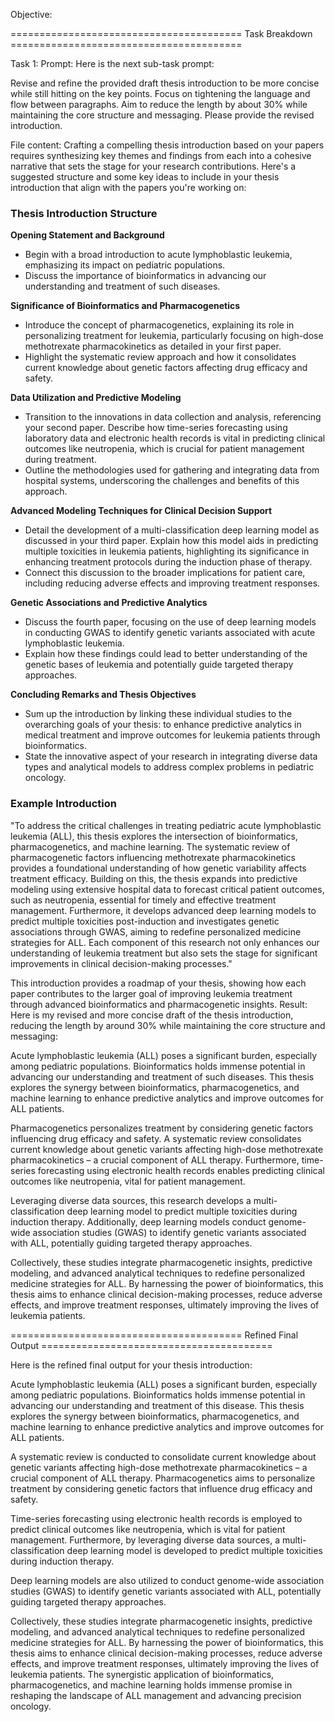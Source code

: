 Objective: 

======================================== Task Breakdown ========================================

Task 1:
Prompt: Here is the next sub-task prompt:

Revise and refine the provided draft thesis introduction to be more concise while still hitting on the key points. Focus on tightening the language and flow between paragraphs. Aim to reduce the length by about 30% while maintaining the core structure and messaging. Please provide the revised introduction.

File content:
Crafting a compelling thesis introduction based on your papers requires synthesizing key themes and findings from each into a cohesive narrative that sets the stage for your research contributions. Here's a suggested structure and some key ideas to include in your thesis introduction that align with the papers you're working on:

### Thesis Introduction Structure

**Opening Statement and Background**
- Begin with a broad introduction to acute lymphoblastic leukemia, emphasizing its impact on pediatric populations.
- Discuss the importance of bioinformatics in advancing our understanding and treatment of such diseases.

**Significance of Bioinformatics and Pharmacogenetics**
- Introduce the concept of pharmacogenetics, explaining its role in personalizing treatment for leukemia, particularly focusing on high-dose methotrexate pharmacokinetics as detailed in your first paper.
- Highlight the systematic review approach and how it consolidates current knowledge about genetic factors affecting drug efficacy and safety.

**Data Utilization and Predictive Modeling**
- Transition to the innovations in data collection and analysis, referencing your second paper. Describe how time-series forecasting using laboratory data and electronic health records is vital in predicting clinical outcomes like neutropenia, which is crucial for patient management during treatment.
- Outline the methodologies used for gathering and integrating data from hospital systems, underscoring the challenges and benefits of this approach.

**Advanced Modeling Techniques for Clinical Decision Support**
- Detail the development of a multi-classification deep learning model as discussed in your third paper. Explain how this model aids in predicting multiple toxicities in leukemia patients, highlighting its significance in enhancing treatment protocols during the induction phase of therapy.
- Connect this discussion to the broader implications for patient care, including reducing adverse effects and improving treatment responses.

**Genetic Associations and Predictive Analytics**
- Discuss the fourth paper, focusing on the use of deep learning models in conducting GWAS to identify genetic variants associated with acute lymphoblastic leukemia.
- Explain how these findings could lead to better understanding of the genetic bases of leukemia and potentially guide targeted therapy approaches.

**Concluding Remarks and Thesis Objectives**
- Sum up the introduction by linking these individual studies to the overarching goals of your thesis: to enhance predictive analytics in medical treatment and improve outcomes for leukemia patients through bioinformatics.
- State the innovative aspect of your research in integrating diverse data types and analytical models to address complex problems in pediatric oncology.

### Example Introduction
"To address the critical challenges in treating pediatric acute lymphoblastic leukemia (ALL), this thesis explores the intersection of bioinformatics, pharmacogenetics, and machine learning. The systematic review of pharmacogenetic factors influencing methotrexate pharmacokinetics provides a foundational understanding of how genetic variability affects treatment efficacy. Building on this, the thesis expands into predictive modeling using extensive hospital data to forecast critical patient outcomes, such as neutropenia, essential for timely and effective treatment management. Furthermore, it develops advanced deep learning models to predict multiple toxicities post-induction and investigates genetic associations through GWAS, aiming to redefine personalized medicine strategies for ALL. Each component of this research not only enhances our understanding of leukemia treatment but also sets the stage for significant improvements in clinical decision-making processes."

This introduction provides a roadmap of your thesis, showing how each paper contributes to the larger goal of improving leukemia treatment through advanced bioinformatics and pharmacogenetic insights.
Result: Here is my revised and more concise draft of the thesis introduction, reducing the length by around 30% while maintaining the core structure and messaging:

Acute lymphoblastic leukemia (ALL) poses a significant burden, especially among pediatric populations. Bioinformatics holds immense potential in advancing our understanding and treatment of such diseases. This thesis explores the synergy between bioinformatics, pharmacogenetics, and machine learning to enhance predictive analytics and improve outcomes for ALL patients.

Pharmacogenetics personalizes treatment by considering genetic factors influencing drug efficacy and safety. A systematic review consolidates current knowledge about genetic variants affecting high-dose methotrexate pharmacokinetics – a crucial component of ALL therapy. Furthermore, time-series forecasting using electronic health records enables predicting clinical outcomes like neutropenia, vital for patient management.

Leveraging diverse data sources, this research develops a multi-classification deep learning model to predict multiple toxicities during induction therapy. Additionally, deep learning models conduct genome-wide association studies (GWAS) to identify genetic variants associated with ALL, potentially guiding targeted therapy approaches.

Collectively, these studies integrate pharmacogenetic insights, predictive modeling, and advanced analytical techniques to redefine personalized medicine strategies for ALL. By harnessing the power of bioinformatics, this thesis aims to enhance clinical decision-making processes, reduce adverse effects, and improve treatment responses, ultimately improving the lives of leukemia patients.

======================================== Refined Final Output ========================================

Here is the refined final output for your thesis introduction:

Acute lymphoblastic leukemia (ALL) poses a significant burden, especially among pediatric populations. Bioinformatics holds immense potential in advancing our understanding and treatment of this disease. This thesis explores the synergy between bioinformatics, pharmacogenetics, and machine learning to enhance predictive analytics and improve outcomes for ALL patients.

A systematic review is conducted to consolidate current knowledge about genetic variants affecting high-dose methotrexate pharmacokinetics – a crucial component of ALL therapy. Pharmacogenetics aims to personalize treatment by considering genetic factors that influence drug efficacy and safety. 

Time-series forecasting using electronic health records is employed to predict clinical outcomes like neutropenia, which is vital for patient management. Furthermore, by leveraging diverse data sources, a multi-classification deep learning model is developed to predict multiple toxicities during induction therapy. 

Deep learning models are also utilized to conduct genome-wide association studies (GWAS) to identify genetic variants associated with ALL, potentially guiding targeted therapy approaches.

Collectively, these studies integrate pharmacogenetic insights, predictive modeling, and advanced analytical techniques to redefine personalized medicine strategies for ALL. By harnessing the power of bioinformatics, this thesis aims to enhance clinical decision-making processes, reduce adverse effects, and improve treatment responses, ultimately improving the lives of leukemia patients. The synergistic application of bioinformatics, pharmacogenetics, and machine learning holds immense promise in reshaping the landscape of ALL management and advancing precision oncology.